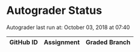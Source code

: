 # Autograder Status
Autograder last run at: October 03, 2018 at 07:40

| GitHub ID | Assignment | Graded Branch |
|-----------|------------|---------------|
